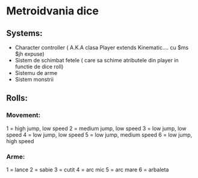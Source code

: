 # Metroidvania dice 


## Systems:
 - Character controller ( A.K.A clasa Player extends Kinematic.... cu $ms $jh expuse)
 - Sistem de schimbat fetele ( care sa schime atributele din player in functie de dice roll)
 - Sistemu de arme
 - Sistem monstrii


## Rolls:
### Movement:
 1 = high jump, low speed
 2 = medium jump, low speed
 3 = low jump, low speed
 4 = low jump, low speed
 5 = low jump, medium speed
 6 = low jump, high speed
### Arme:
 1 = lance
 2 = sabie
 3 = cutit
 4 = arc mic
 5 = arc mare
 6 = arbaleta
